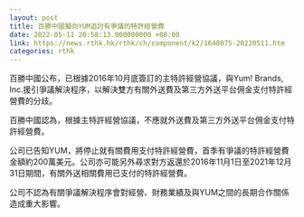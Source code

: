 ```yaml
---
layout: post
title: 百勝中國擬向YUM追討有爭議的特許經營費
date: 2022-05-11 20:58:13.000000000 +08:00
link: https://news.rthk.hk/rthk/ch/component/k2/1648075-20220511.htm
categories: rthk
---
```


百勝中國公布，已根據2016年10月底簽訂的主特許經營協議，與Yum! Brands, Inc.援引爭議解決程序，以解決雙方有關外送費及第三方外送平台佣金支付特許經營費的分歧。

百勝中國認為，根據主特許經營協議，不應就外送費及第三方外送平台佣金支付特許經營費。

公司已告知YUM，將停止就有關費用支付特許經營費，首季有爭議的特許經營費金額約200萬美元。公司亦可能另外尋求對方返還於2016年11月1日至2021年12月31日期間，有關外送相關費用已支付的特許經營費。

公司不認為有關爭議解決程序會對經營、財務業績及與YUM之間的長期合作關係造成重大影響。
